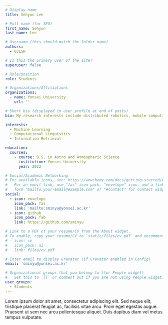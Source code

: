 ```yaml
---
# Display name
title: Sehyun Lee

# Full name (for SEO)
first_name: Sehyun
last_name: Lee

# Username (this should match the folder name)
authors:
  - 03LSH

# Is this the primary user of the site?
superuser: false

# Role/position
role: Students

# Organizations/Affiliations
organizations:
  - name: Yonsei University
    url: ''

# Short bio (displayed in user profile at end of posts)
bio: My research interests include distributed robotics, mobile computing and programmable matter.

interests:
  - Machine Learning
  - Computational Linguistics
  - Information Retrieval

education:
  courses:
    - course: B.S. in Astro and Atmospheric Science
      institution: Yonsei University
      year: 2022

# Social/Academic Networking
# For available icons, see: https://wowchemy.com/docs/getting-started/page-builder/#icons
#   For an email link, use "fas" icon pack, "envelope" icon, and a link in the
#   form "mailto:your-email@example.com" or "#contact" for contact widget.
social:
  - icon: envelope
    icon_pack: fas
    link: 'mailto:sminyu@yonsei.ac.kr'
  - icon: github
    icon_pack: fab
    link: https://github.com/sminyu

# Link to a PDF of your resume/CV from the About widget.
# To enable, copy your resume/CV to `static/files/cv.pdf` and uncomment the lines below.
# - icon: cv
#   icon_pack: ai
#   link: files/cv.pdf

# Enter email to display Gravatar (if Gravatar enabled in Config)
email: 'sminyu@yonsei.ac.kr'

# Organizational groups that you belong to (for People widget)
#   Set this to `[]` or comment out if you are not using People widget.
user_groups:
  - Students
---
```


Lorem ipsum dolor sit amet, consectetur adipiscing elit. Sed neque elit, tristique placerat feugiat ac, facilisis vitae arcu. Proin eget egestas augue. Praesent ut sem nec arcu pellentesque aliquet. Duis dapibus diam vel metus tempus vulputate.
